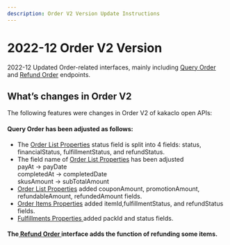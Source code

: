 ```yaml
---
description: Order V2 Version Update Instructions
---
```


# 2022-12 Order V2 Version

2022-12 Updated Order-related interfaces, mainly including [Query Order](../admin-api/order-1/order-list/) and [Refund Order](../admin-api/order-1/refund-order.md) endpoints.

## What’s changes in Order V2

The following features were changes in Order V2 of kakaclo open APIs:

#### Query Order has been adjusted as follows:

* The [Order List Properties](../admin-api/order-1/order-list/#response-parameter) status field is split into 4 fields: status, financialStatus, fulfillmentStatus, and refundStatus.
* The field name of [Order List Properties](../admin-api/order-1/order-list/#response-parameter) has been adjusted \
  payAt -> payDate\
  completedAt -> completedDate\
  skusAmount -> subTotalAmount
* [Order List Properties](../admin-api/order-1/order-list/#response-parameter) added couponAmount, promotionAmount, refundableAmount, refundedAmount fields.
* [Order Items Properties](../admin-api/order-1/order-list/#response-parameter-2) added itemId,fulfillmentStatus, and refundStatus fields.
* [Fulfillments Properties ](../admin-api/order-1/order-list/#response-parameter-1)added packId and status fields.

#### The[ Refund Order](../admin-api/order-1/refund-order.md)[ ](../admin-api/order-1/refund-order.md)interface adds the function of refunding some items.
